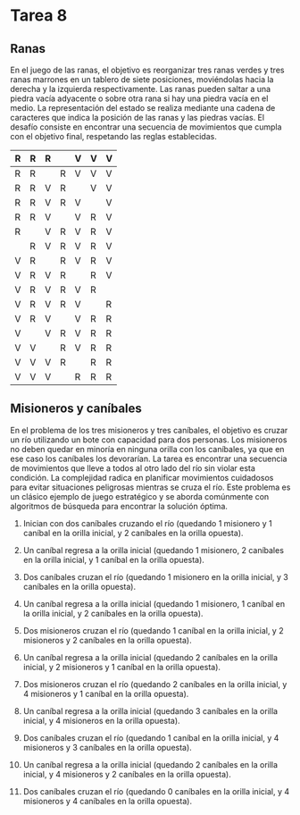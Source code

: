 # Tarea 8

## Ranas

En el juego de las ranas, el objetivo es reorganizar tres ranas verdes y tres ranas marrones en un tablero de siete posiciones, moviéndolas hacia la derecha y la izquierda respectivamente. Las ranas pueden saltar a una piedra vacía adyacente o sobre otra rana si hay una piedra vacía en el medio. La representación del estado se realiza mediante una cadena de caracteres que indica la posición de las ranas y las piedras vacías. El desafío consiste en encontrar una secuencia de movimientos que cumpla con el objetivo final, respetando las reglas establecidas.

| R | R | R |   | V | V | V |
|---|---|---|---|---|---|---|
| R | R |   | R | V | V | V |
| R | R | V | R |   | V | V |
| R | R | V | R | V |   | V |
| R | R | V |   | V | R | V |
| R |   | V | R | V | R | V |
|   | R | V | R | V | R | V |
| V | R |   | R | V | R | V |
| V | R | V | R |   | R | V |
| V | R | V | R | V | R |   |
| V | R | V | R | V |   | R |
| V | R | V |   | V | R | R |
| V |   | V | R | V | R | R |
| V | V |   | R | V | R | R |
| V | V | V | R |   | R | R |
| V | V | V |   | R | R | R |

## Misioneros y caníbales

En el problema de los tres misioneros y tres caníbales, el objetivo es cruzar un río utilizando un bote con capacidad para dos personas. Los misioneros no deben quedar en minoría en ninguna orilla con los caníbales, ya que en ese caso los caníbales los devorarían. La tarea es encontrar una secuencia de movimientos que lleve a todos al otro lado del río sin violar esta condición. La complejidad radica en planificar movimientos cuidadosos para evitar situaciones peligrosas mientras se cruza el río. Este problema es un clásico ejemplo de juego estratégico y se aborda comúnmente con algoritmos de búsqueda para encontrar la solución óptima.

1. Inician con dos caníbales cruzando el río (quedando 1 misionero y 1 caníbal en la orilla inicial, y 2 caníbales en la orilla opuesta).

2. Un caníbal regresa a la orilla inicial (quedando 1 misionero, 2 caníbales en la orilla inicial, y 1 caníbal en la orilla opuesta).

3. Dos caníbales cruzan el río (quedando 1 misionero en la orilla inicial, y 3 caníbales en la orilla opuesta).

4. Un caníbal regresa a la orilla inicial (quedando 1 misionero, 1 caníbal en la orilla inicial, y 2 caníbales en la orilla opuesta).

5. Dos misioneros cruzan el río (quedando 1 caníbal en la orilla inicial, y 2 misioneros y 2 caníbales en la orilla opuesta).

6. Un caníbal regresa a la orilla inicial (quedando 2 caníbales en la orilla inicial, y 2 misioneros y 1 caníbal en la orilla opuesta).

7. Dos misioneros cruzan el río (quedando 2 caníbales en la orilla inicial, y 4 misioneros y 1 caníbal en la orilla opuesta).

8. Un caníbal regresa a la orilla inicial (quedando 3 caníbales en la orilla inicial, y 4 misioneros en la orilla opuesta).

9. Dos caníbales cruzan el río (quedando 1 caníbal en la orilla inicial, y 4 misioneros y 3 caníbales en la orilla opuesta).

10. Un caníbal regresa a la orilla inicial (quedando 2 caníbales en la orilla inicial, y 4 misioneros y 2 caníbales en la orilla opuesta).

11. Dos caníbales cruzan el río (quedando 0 caníbales en la orilla inicial, y 4 misioneros y 4 caníbales en la orilla opuesta).
